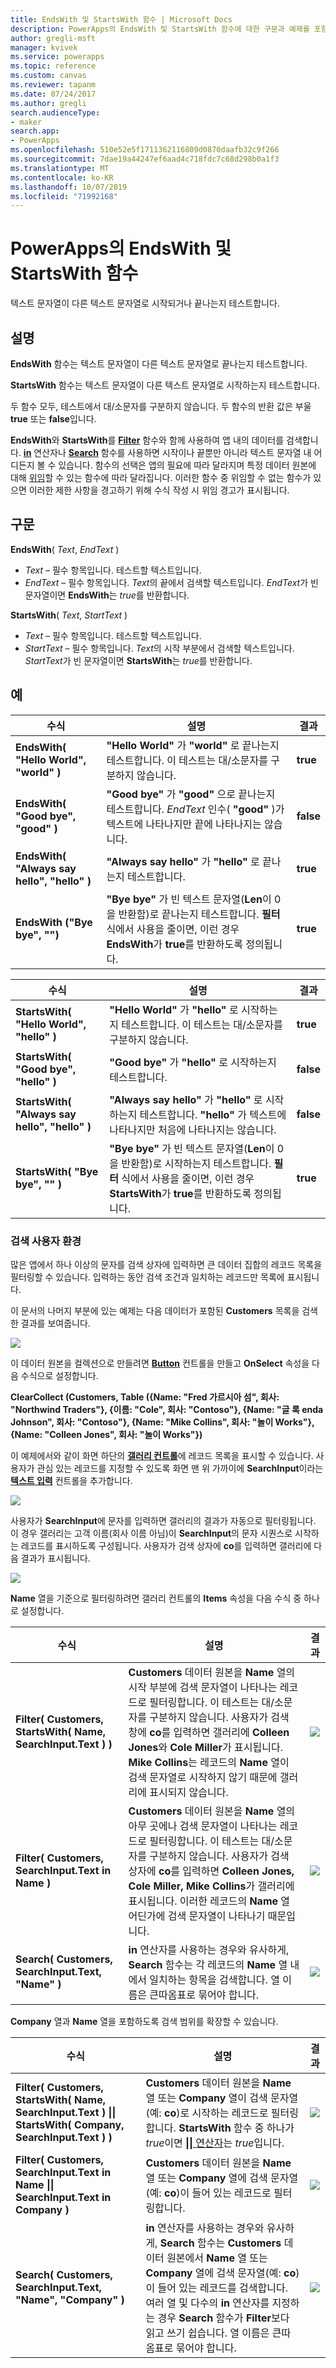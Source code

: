 ```yaml
---
title: EndsWith 및 StartsWith 함수 | Microsoft Docs
description: PowerApps의 EndsWith 및 StartsWith 함수에 대한 구문과 예제를 포함한 참조 정보
author: gregli-msft
manager: kvivek
ms.service: powerapps
ms.topic: reference
ms.custom: canvas
ms.reviewer: tapanm
ms.date: 07/24/2017
ms.author: gregli
search.audienceType:
- maker
search.app:
- PowerApps
ms.openlocfilehash: 510e52e5f1711362116809d0870daafb32c9f266
ms.sourcegitcommit: 7dae19a44247ef6aad4c718fdc7c68d298b0a1f3
ms.translationtype: MT
ms.contentlocale: ko-KR
ms.lasthandoff: 10/07/2019
ms.locfileid: "71992168"
---
```

# <a name="endswith-and-startswith-functions-in-powerapps"></a>PowerApps의 EndsWith 및 StartsWith 함수
텍스트 문자열이 다른 텍스트 문자열로 시작되거나 끝나는지 테스트합니다.

## <a name="description"></a>설명
**EndsWith** 함수는 텍스트 문자열이 다른 텍스트 문자열로 끝나는지 테스트합니다.

**StartsWith** 함수는 텍스트 문자열이 다른 텍스트 문자열로 시작하는지 테스트합니다.    

두 함수 모두, 테스트에서 대/소문자를 구분하지 않습니다.  두 함수의 반환 값은 부울 **true** 또는 **false**입니다.  

**EndsWith**와 **StartsWith**를 **[Filter](function-filter-lookup.md)** 함수와 함께 사용하여 앱 내의 데이터를 검색합니다. **[in](operators.md#in-and-exactin-operators)** 연산자나 **[Search](function-filter-lookup.md)** 함수를 사용하면 시작이나 끝뿐만 아니라 텍스트 문자열 내 어디든지 볼 수 있습니다.  함수의 선택은 앱의 필요에 따라 달라지며 특정 데이터 원본에 대해 [위임](../delegation-overview.md)할 수 있는 함수에 따라 달라집니다.  이러한 함수 중 위임할 수 없는 함수가 있으면 이러한 제한 사항을 경고하기 위해 수식 작성 시 위임 경고가 표시됩니다.

## <a name="syntax"></a>구문
**EndsWith**( *Text*, *EndText* )

* *Text* – 필수 항목입니다.  테스트할 텍스트입니다.
* *EndText* – 필수 항목입니다.  *Text*의 끝에서 검색할 텍스트입니다.  *EndText*가 빈 문자열이면 **EndsWith**는 *true*를 반환합니다.

**StartsWith**( *Text*, *StartText* )

* *Text* – 필수 항목입니다.  테스트할 텍스트입니다.
* *StartText* – 필수 항목입니다.  *Text*의 시작 부분에서 검색할 텍스트입니다.  *StartText*가 빈 문자열이면 **StartsWith**는 *true*를 반환합니다.

## <a name="examples"></a>예

| 수식 | 설명 | 결과 |
| --- | --- | --- |
| **EndsWith( "Hello World", "world" )** |**"Hello World"** 가 **"world"** 로 끝나는지 테스트합니다.  이 테스트는 대/소문자를 구분하지 않습니다. |**true** |
| **EndsWith( "Good bye", "good" )** |**"Good bye"** 가 **"good"** 으로 끝나는지 테스트합니다.  *EndText* 인수( **"good"** )가 텍스트에 나타나지만 끝에 나타나지는 않습니다. |**false** |
| **EndsWith( "Always say hello", "hello" )** |**"Always say hello"** 가 **"hello"** 로 끝나는지 테스트합니다. |**true** |
| **EndsWith ("Bye bye", "")** |**"Bye bye"** 가 빈 텍스트 문자열(**Len**이 0을 반환함)로 끝나는지 테스트합니다.  **필터** 식에서 사용을 줄이면, 이런 경우 **EndsWith**가 **true**를 반환하도록 정의됩니다. |**true** |

| 수식 | 설명 | 결과 |
| --- | --- | --- |
| **StartsWith( "Hello World", "hello" )** |**"Hello World"** 가 **"hello"** 로 시작하는지 테스트합니다.  이 테스트는 대/소문자를 구분하지 않습니다. |**true** |
| **StartsWith( "Good bye", "hello" )** |**"Good bye"** 가 **"hello"** 로 시작하는지 테스트합니다. |**false** |
| **StartsWith( "Always say hello", "hello" )** |**"Always say hello"** 가 **"hello"** 로 시작하는지 테스트합니다.  **"hello"** 가 텍스트에 나타나지만 처음에 나타나지는 않습니다. |**false** |
| **StartsWith( "Bye bye", "" )** |**"Bye bye"** 가 빈 텍스트 문자열(**Len**이 0을 반환함)로 시작하는지 테스트합니다.  **필터** 식에서 사용을 줄이면, 이런 경우 **StartsWith**가 **true**를 반환하도록 정의됩니다. |**true** |

### <a name="search-user-experience"></a>검색 사용자 환경
많은 앱에서 하나 이상의 문자를 검색 상자에 입력하면 큰 데이터 집합의 레코드 목록을 필터링할 수 있습니다. 입력하는 동안 검색 조건과 일치하는 레코드만 목록에 표시됩니다.

이 문서의 나머지 부분에 있는 예제는 다음 데이터가 포함된 **Customers** 목록을 검색한 결과를 보여줍니다.

![](media/function-startswith/customers.png)

이 데이터 원본을 컬렉션으로 만들려면 **[Button](../controls/control-button.md)** 컨트롤을 만들고 **OnSelect** 속성을 다음 수식으로 설정합니다.

**ClearCollect (Customers, Table ({Name: "Fred 가르시아 섬", 회사: "Northwind Traders"}, {이름: "Cole", 회사: "Contoso"}, {Name: "글 록 enda Johnson", 회사: "Contoso"}, {Name: "Mike Collins", 회사: "놀이 Works"}, {Name: "Colleen Jones", 회사: "놀이 Works"})**

이 예제에서와 같이 화면 하단의 [**갤러리 컨트롤**](../controls/control-gallery.md)에 레코드 목록을 표시할 수 있습니다. 사용자가 관심 있는 레코드를 지정할 수 있도록 화면 맨 위 가까이에 **SearchInput**이라는 [**텍스트 입력**](../controls/control-text-input.md) 컨트롤을 추가합니다.

![](media/function-startswith/customers-ux-unfiltered.png)

사용자가 **SearchInput**에 문자를 입력하면 갤러리의 결과가 자동으로 필터링됩니다. 이 경우 갤러리는 고객 이름(회사 이름 아님)이 **SearchInput**의 문자 시퀀스로 시작하는 레코드를 표시하도록 구성됩니다. 사용자가 검색 상자에 **co**를 입력하면 갤러리에 다음 결과가 표시됩니다.

![](media/function-startswith/customers-ux-startswith-co.png)

**Name** 열을 기준으로 필터링하려면 갤러리 컨트롤의 **Items** 속성을 다음 수식 중 하나로 설정합니다.

| 수식 | 설명 | 결과 |
| --- | --- | --- |
| **Filter( Customers, StartsWith( Name, SearchInput.Text ) )** |**Customers** 데이터 원본을 **Name** 열의 시작 부분에 검색 문자열이 나타나는 레코드로 필터링합니다. 이 테스트는 대/소문자를 구분하지 않습니다. 사용자가 검색 창에 **co**를 입력하면 갤러리에 **Colleen Jones**와 **Cole Miller**가 표시됩니다. **Mike Collins**는 레코드의 **Name** 열이 검색 문자열로 시작하지 않기 때문에 갤러리에 표시되지 않습니다. |<style> img { max-width: none } </style> ![](media/function-startswith/customers-name-co-startswith.png) |
| **Filter( Customers, SearchInput.Text in Name )** |**Customers** 데이터 원본을 **Name** 열의 아무 곳에나 검색 문자열이 나타나는 레코드로 필터링합니다. 이 테스트는 대/소문자를 구분하지 않습니다. 사용자가 검색 상자에 **co**를 입력하면 **Colleen Jones,** **Cole Miller,** **Mike Collins**가 갤러리에 표시됩니다. 이러한 레코드의 **Name** 열 어딘가에 검색 문자열이 나타나기 때문입니다. |<style> img { max-width: none } </style> ![](media/function-startswith/customers-name-co-contains.png) |
| **Search( Customers, SearchInput.Text, "Name" )** |**in** 연산자를 사용하는 경우와 유사하게, **Search** 함수는 각 레코드의 **Name** 열 내에서 일치하는 항목을 검색합니다. 열 이름은 큰따옴표로 묶어야 합니다. |<style> img { max-width: none } </style> ![](media/function-startswith/customers-name-co-contains.png) |

**Company** 열과 **Name** 열을 포함하도록 검색 범위를 확장할 수 있습니다.

| 수식 | 설명 | 결과 |
| --- | --- | --- |
| **Filter( Customers, StartsWith( Name, SearchInput.Text ) &#124;&#124; StartsWith( Company, SearchInput.Text ) )** |**Customers** 데이터 원본을 **Name** 열 또는 **Company** 열이 검색 문자열(예: **co**)로 시작하는 레코드로 필터링합니다.  **StartsWith** 함수 중 하나가 *true*이면 [ **&#124;&#124;** 연산자](operators.md)는 *true*입니다. |<style> img { max-width: none } </style> ![](media/function-startswith/customers-all-co-startswith.png) |
| **Filter( Customers, SearchInput.Text in Name &#124;&#124; SearchInput.Text in Company )** |**Customers** 데이터 원본을 **Name** 열 또는 **Company** 열에 검색 문자열(예: **co**)이 들어 있는 레코드로 필터링합니다. |<style> img { max-width: none } </style> ![](media/function-startswith/customers-all-co-contains.png) |
| **Search( Customers, SearchInput.Text, "Name", "Company" )** |**in** 연산자를 사용하는 경우와 유사하게, **Search** 함수는 **Customers** 데이터 원본에서 **Name** 열 또는 **Company** 열에 검색 문자열(예: **co**)이 들어 있는 레코드를 검색합니다. 여러 열 및 다수의 **in** 연산자를 지정하는 경우 **Search** 함수가 **Filter**보다 읽고 쓰기 쉽습니다. 열 이름은 큰따옴표로 묶어야 합니다. |<style> img { max-width: none } </style> ![](media/function-startswith/customers-all-co-contains.png) |

